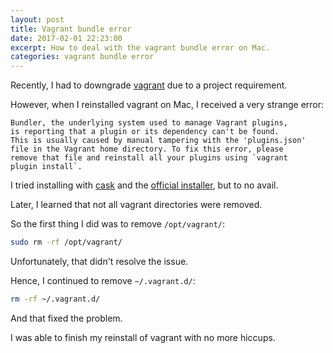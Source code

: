 ```yaml
---
layout: post
title: Vagrant bundle error
date: 2017-02-01 22:23:00
excerpt: How to deal with the vagrant bundle error on Mac.
categories: vagrant bundle error
---
```


Recently, I had to downgrade <a href="https://www.vagrantup.com" target="_blank" data-proofer-ignore>vagrant</a> due to a project requirement.

However, when I reinstalled vagrant on Mac, I received a very strange error:

```
Bundler, the underlying system used to manage Vagrant plugins,
is reporting that a plugin or its dependency can't be found.
This is usually caused by manual tampering with the 'plugins.json'
file in the Vagrant home directory. To fix this error, please
remove that file and reinstall all your plugins using `vagrant
plugin install`.
```

I tried installing with [cask](https://github.com/Homebrew/homebrew-cask) and the <a href="https://www.vagrantup.com/downloads.html" target="_blank" data-proofer-ignore>official installer</a>, but to no avail.

Later, I learned that not all vagrant directories were removed.

So the first thing I did was to remove `/opt/vagrant/`:

```sh
sudo rm -rf /opt/vagrant/
```

Unfortunately, that didn't resolve the issue.

Hence, I continued to remove `~/.vagrant.d/`:

```sh
rm -rf ~/.vagrant.d/
```

And that fixed the problem.

I was able to finish my reinstall of vagrant with no more hiccups.
